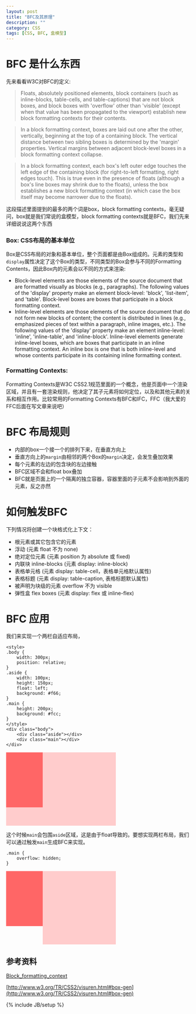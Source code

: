 ```yaml
---
layout: post
title: "BFC及其原理"
description: ""
category: CSS
tags: [CSS, BFC, 盒模型]
---
```


# BFC 是什么东西

先来看看W3C对BFC的定义:

>Floats, absolutely positioned elements, block containers (such as inline-blocks, table-cells, and table-captions) that are not block boxes, and block boxes with 'overflow' other than 'visible' (except when that value has been propagated to the viewport) establish new block formatting contexts for their contents. 

>In a block formatting context, boxes are laid out one after the other, vertically, beginning at the top of a containing block. The vertical distance between two sibling boxes is determined by the 'margin' properties. Vertical margins between adjacent block-level boxes in a block formatting context collapse. 

>In a block formatting context, each box's left outer edge touches the left edge of the containing block (for right-to-left formatting, right edges touch). This is true even in the presence of floats (although a box's line boxes may shrink due to the floats), unless the box establishes a new block formatting context (in which case the box itself may become narrower due to the floats).

这段描述里面提到的最多的两个词是box，block formatting contexts，毫无疑问，box就是我们常说的盒模型，block formatting contexts就是BFC，我们先来详细说说这两个东西

### Box: CSS布局的基本单位

Box是CSS布局的对象和基本单位，整个页面都是由Box组成的。元素的类型和`display`属性决定了这个Box的类型，不同类型的Box会参与不同的Formatting Contents，因此Box内的元素会以不同的方式来渲染:

- Block-level elements are those elements of the source document that are formatted visually as blocks (e.g., paragraphs). The following values of the 'display' property make an element block-level: 'block', 'list-item', and 'table'.
Block-level boxes are boxes that participate in a block formatting context. 
- Inline-level elements are those elements of the source document that do not form new blocks of content; the content is distributed in lines (e.g., emphasized pieces of text within a paragraph, inline images, etc.). The following values of the 'display' property make an element inline-level: 'inline', 'inline-table', and 'inline-block'. Inline-level elements generate inline-level boxes, which are boxes that participate in an inline formatting context.
An inline box is one that is both inline-level and whose contents participate in its containing inline formatting context. 

### Formatting Contexts:
Formatting Contexts是W3C CSS2.1规范里面的一个概念，他是页面中一个渲染区域，并且有一套渲染规则，他决定了其子元素将如何定位，以及和其他元素的关系和相互作用。比较常用的Formatting Contexts有BFC和IFC，FFC（我大爱的FFC后面在写文章来说吧）

# BFC 布局规则

- 内部的box一个接一个的排列下来，在垂直方向上
- 垂直方向上的`margin`由相邻的两个Box的`margin`决定，会发生叠加效果
- 每个元素的左边的包含块的左边接触
- BFC区域不会和float box叠加
- BFC就是页面上的一个隔离的独立容器，容器里面的子元素不会影响到外面的元素，反之亦然

# 如何触发BFC

下列情况将创建一个块格式化上下文：

- 根元素或其它包含它的元素
- 浮动 (元素 float 不为 none)
- 绝对定位元素 (元素 position 为 absolute 或 fixed)
- 内联块 inline-blocks (元素 display: inline-block)
- 表格单元格 (元素 display: table-cell，表格单元格默认属性)
- 表格标题 (元素 display: table-caption, 表格标题默认属性)
- 被声明为块级的元素 overflow 不为 visible
- 弹性盒 flex boxes (元素 display: flex 或 inline-flex)

# BFC 应用

我们来实现一个两栏自适应布局，

    <style>
    .body {
        width: 300px;
        position: relative;
    }
    .aside {
        width: 100px;
        height: 150px;
        float: left;
        background: #f66;
    }
    .main {
        height: 200px;
        background: #fcc;
    }
    </style>
    <div class="body">
        <div class="aside"></div>
        <div class="main"></div>
    </div>

<style>
.body {
    width: 300px;
    position: relative;
}
.aside {
    width: 100px;
    height: 150px;
    float: left;
    background: #f66;
}
.main {
    height: 200px;
    background: #fcc;
}
</style>
<div class="body">
    <div class="aside"></div>
    <div class="main"></div>
</div>

这个时候`main`会包围`aside`区域，这是由于float导致的。要想实现两栏布局，我们可以通过触发`main`生成BFC来实现。

    .main {
        overflow: hidden;
    }

<style>
.body1 .main {
    overflow: hidden;
}
</style>
<div class="body body1">
    <div class="aside"></div>
    <div class="main"></div>
</div>

## 参考资料

[Block_formatting_context](https://developer.mozilla.org/zh-CN/docs/Web/CSS/Block_formatting_context)

[http://www.w3.org/TR/CSS2/visuren.html#box-gen](http://www.w3.org/TR/CSS2/visuren.html#box-gen)

{% include JB/setup %}
